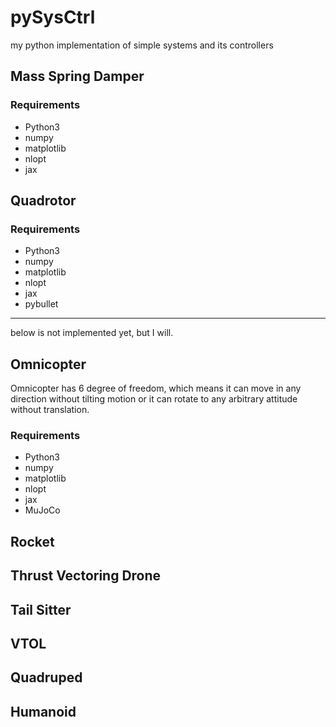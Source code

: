 # pySysCtrl

my python implementation of simple systems and its controllers

## Mass Spring Damper

### Requirements

- Python3
- numpy
- matplotlib
- nlopt
- jax

## Quadrotor

### Requirements

- Python3
- numpy
- matplotlib
- nlopt
- jax
- pybullet

----------------------

below is not implemented yet, but I will.

## Omnicopter

Omnicopter has 6 degree of freedom, which means it can move in any direction without tilting motion or it can rotate to any arbitrary attitude without translation.

### Requirements

- Python3
- numpy
- matplotlib
- nlopt
- jax
- MuJoCo

## Rocket

## Thrust Vectoring Drone

## Tail Sitter

## VTOL

## Quadruped

## Humanoid
